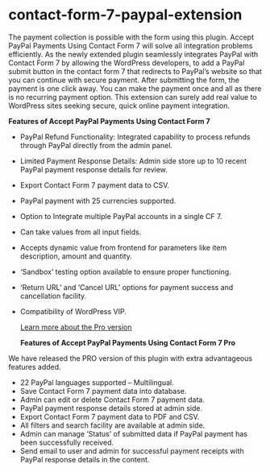 # contact-form-7-paypal-extension
The payment collection is possible with the form using this plugin. Accept PayPal Payments Using Contact Form 7 will solve all integration problems efficiently. As the newly extended plugin seamlessly integrates PayPal with Contact Form 7 by allowing the WordPress developers, to add a PayPal submit button in the contact form 7 that redirects to PayPal’s website so that you can continue with secure payment. After submitting the form, the payment is one click away.
You can make the payment once and all as there is no recurring payment option. This extension can surely add real value to WordPress sites seeking secure, quick online payment integration.

**Features of Accept PayPal Payments Using Contact Form 7**

- PayPal Refund Functionality: Integrated capability to process refunds through PayPal directly from the admin panel.
- Limited Payment Response Details: Admin side store up to 10 recent PayPal payment response details for review.
- Export Contact Form 7 payment data to CSV.
- PayPal payment with 25 currencies supported.
- Option to Integrate multiple PayPal accounts in a single CF 7.
- Can take values from all input fields.
- Accepts dynamic value from frontend for parameters like item description, amount and quantity.
- ‘Sandbox’ testing option available to ensure proper functioning.
- ‘Return URL’ and ‘Cancel URL’ options for payment success and cancellation facility.
- Compatibility of WordPress VIP.

  [Learn more about the Pro version](https://store.zealousweb.com/wordpress-plugins/accept-paypal-payments-using-contact-form-7-pro)

  **Features of Accept PayPal Payments Using Contact Form 7 Pro**
  
We have released the PRO version of this plugin with extra advantageous features added.

- 22 PayPal languages supported – Multilingual.
- Save Contact Form 7 payment data into database.
- Admin can edit or delete Contact Form 7 payment data.
- PayPal payment response details stored at admin side.
- Export Contact Form 7 payment data to PDF and CSV.
- All filters and search facility are available at admin side.
- Admin can manage ‘Status’ of submitted data if PayPal payment has been successfully received.
- Send email to user and admin for successful payment receipts with PayPal response details in the content.
